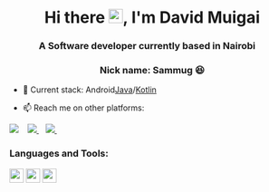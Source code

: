 <h1 align="center">Hi there <img src="https://media.giphy.com/media/hvRJCLFzcasrR4ia7z/giphy.gif" width="25px">, I'm David Muigai</h1>
<h3 align="center">A Software developer currently based in Nairobi <img src="https://image.flaticon.com/icons/svg/630/630611.svg" width="14"/> </h3>
<h3 align="center">Nick name: Sammug 😆 </h3>

- 🔭                            Current stack: Android[Java](https://www.google.com/url?sa=t&rct=j&q=&esrc=s&source=web&cd=&cad=rja&uact=8&ved=2ahUKEwiUw464g5PxAhUVhVwKHU5dAOUQFnoECCsQAA&url=https%3A%2F%2Fwww.java.com%2F&usg=AOvVaw07au0gJtrW9kRPFYV_4HTb)/[Kotlin](https://kotlinlang.org)
    
- 📫 Reach me on other platforms: 
<p align="left"
<a href="https://twitter.com/sammug254/">
    <img src="https://img.shields.io/badge/Twitter-1DA1F2?style=for-the-badge&logo=twitter&logoColor=white" />    
  </a>&nbsp;&nbsp;
 <a href="https://linkedin.com/in/sammug254/">
    <img src="https://img.shields.io/badge/linkedin-%230077B5.svg?&style=for-the-badge&logo=linkedin&logoColor=white" />
  </a>&nbsp;&nbsp;
  <a href="sammug95@gmail.com">
    <img src="https://img.shields.io/badge/Gmail-D14836?style=for-the-badge&logo=gmail&logoColor=white" />
  </a>&nbsp;&nbsp;
 </p>

### Languages and Tools:

<p align="left">
<img src="https://img.shields.io/badge/Kotlin-0095D5?&style=for-the-badge&logo=kotlin&logoColor=white" height="25"/>
<img src="https://img.shields.io/badge/Java-ED8B00?style=for-the-badge&logo=java&logoColor=white" height="25"/>
<img src="https://img.shields.io/badge/Android-3DDC84?style=for-the-badge&logo=android&logoColor=white" height="25"/>
</p>
